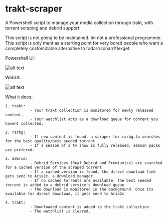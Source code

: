 # trakt-scraper

A Powershell script to manage your media collection through trakt, with torrent scraping and debrid support.

This script is not going to be maintained. Im not a professional programmer. This script is only ment as a starting point for very bored people who want a completely costomizable alternative to radarr/sonarr/flexget.

Powershell UI:

![alt text](https://lh3.googleusercontent.com/taE-pNtYfs6TXtQeFcHc5a1rhvqvy4_4PDWd_xXDcj8bQjyFhZd8pBljJ9xIhoh0Wdaal_UG3ToUtFbGM8g55Dwsz-v_pocqg12c24VgYT8SpTNK885A4o-Ya6XzbdN17tnOa-j8UgZvxd2g5zVUookeqH7LOFGiiDO3bfK3AhtS_8QlpazXYYkVI4o2wNzbTTF3WILfx51ADUEoRK4FbypTTefrP5CPjvgUzTSEr_16wBpWCVJStkBxdTp7q1w1vR24QS-CusI3RIyLn6YhT9bE_mPWdqtDPYKPpNbnKBRQbZtO16s7Mgykiiz3irmunUbGkLn8SrjNJgnCFRtAX_RC9IkoT_ANZeyQNivrgF6ftr6n5WD0kxIgG6jPbSH3UB8X3eR9Jte696yhS98JVemADLbffFagVDL40VeeIBYDTmOhUo0eIvXnZd-uIrdYGgiXnGQVJhAZFaozEhUCo8_6cTVw-rzQbXQpLzraVdcoHOPWrdBkEPBrTnUuEO4m3HrrLaCLVRDxdRx5wRnTygOcyPVmS_UH9gPOFePzAz9utgkSk1xmSHkTxKpavAYU1pBN5JEghC_9bnn7usftLDPIXl8JBP-XEaTjFcmOhzn9077fg3orRDzKfVZf7o_7bY4H6CreVpCf3s8bK2k3QgwZ16-gIMWD3JDUQHzcQEYREye5HnvGXydkjiNE9Q=w1354-h863-no?authuser=0)

WebUI:

![alt text](https://lh3.googleusercontent.com/k66CfSLDX42_3it0xwDR4CcTwOMW4qdnbXaDjqU1SkWzTUjYzcv-i-dQeBdi8l7-8ibjqS9OhRVMZ8FfqC3coAgislMBOuGfdhK2qVo169K3D75V7X5zy5uQrtBrVol3UKj1eDbRk3Rh9pnmeow-0pTX1uZdq1UscXSo7AGkwV01ouye7s9E_epDUaH5Vv4Kb0RmxVrikK-jbRe-bIOz0JQ67ZnQQqv1W8JJTEFaLwPr9pr_6R-rC5Y7mQgZYhFFdzL5MUyhOepgWrVnyAcZqhG8u8aTBid2pw5O05qD_8zIK2VHZqVA1aiAsBUcyUwW5D5OmMnJrHj85_FYPfWfjfLWLT_3p2d4ZhhElK2GIE4lieal3T3t2Fc_axKOSXAePDs3CUz5LoACrzKieIFm2NZlbfrOZ7_bK3QOIu3xE6JkLvOLSK69vmRgi6oEFU3HIZAcERFYWuuLzr5pt5Xa-O2rGGtKsN3xKddn2MatZGZ5_ezboCv03t6i9EXxYwqqXapsDWeWVprIUV296OQxb9eo6fHaCmjYAhQ0FcvMMyEudNRpZWjMGREFpGlYFTR0j32nbvSBBFCD-oa3kNbU2Xgt34TtUWLIEijO2ji3bIuFhO2la7IUwMkConVaEbqRy2catbQUfbybXifpbY8UGdJy9PKmwve7e7Pzv2c8W0Zc1aY8oYHRt6ZSrRFJSA=w1354-h867-no?authuser=0)

What it does:
    
    1. trakt:
               - Your trakt collection is monitored for newly released content.
               - Your watchlist acts as a download queue for content you havent collected.
    
    2. rarbg:
               - If new content is found, a scraper for rarbg.to searches for the best quality/best seeded torrent
               - If a season of a tv show is fully released, season packs are prefered.
    
    3. debrid: 
               - Debrid Services (Real Debrid and Premiumize) are searched for a cached version of the scraped torrent
               - If a cached version is found, the direct download link gets send to Aria2c, a download manager
               - If no cached torrents are available, the best seeded torrent is added to a debrid service's download queue
               - The download is monitored in the background. Once its available for direct download, it gets send to Aria2c
               
    4. trakt:
               - Downloaded content is added to the trakt collection
               - The watchlist is cleared.
